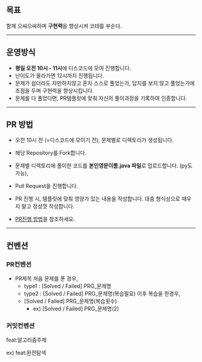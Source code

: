 ## 목표

함께 으쌰으쌰하며 **구현력**을 향상시켜 코테를 부순다.

---

## 운영방식

- **평일 오전 10시 - 11시**에 디스코드에 모여 진행합니다.
- 난이도가 올라가면 12시까지 진행됩니다.
- 문제가 쉽더라도 자만하지않고 혼자 스스로 풀었는가, 답지를 보지 않고 풀었는가에 초점을 두며 구현력을 향상시킵니다.
- 문제를 다 풀었다면, PR템플릿에 맞춰 자신의 풀이과정을 기록하여 인증합니다.

---

## PR 방법

- 오전 10시 전 (=디스코드에 모이기 전), 문제별로 디렉토리가 생성됩니다.
- 해당 Repository를 Fork합니다.
- 문제별 디렉토리에 풀이한 코드를 **본인영문이름.java 파일**로 업로드합니다. (py도 가능),
- Pull Request을 진행합니다.
- PR 진행 시, 템플릿에 맞춰 영양가 있는 내용을 작성합니다. 대충 형식상으로 때우지 말고 정성껏 작성합니다.

- [PR진행 방법](https://github.com/woowacourse/woowacourse-docs/tree/main/precourse)을 참조하세요.

---

## 컨벤션

### PR컨벤션

- PR제목
  처음 문제를 푼 경우,
  - type1 : [Solved / Failed] PRG_문제명
  - type2 : [Solved / Failed] PRG_문제명(복습필요)
  이후 복습을 한경우,
  - [Solved / Failed] PRG_문제명(복습횟수)
    - ex) [Solved / Failed] PRG_문제명(2)

### 커밋컨벤션

feat:알고리즘주제

ex) feat:완전탐색